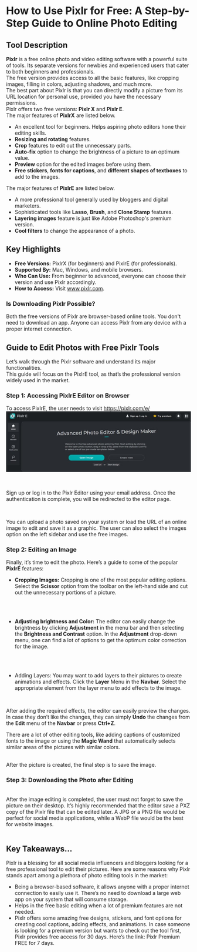 # How to Use Pixlr for Free: A Step-by-Step Guide to Online Photo Editing
## Tool Description
**Pixlr** is a free online photo and video editing software with a powerful suite of tools. Its separate versions for newbies and experienced users that cater to both beginners and professionals. 
<br/>
The free version provides access to all the basic features, like cropping images, filling in colors, adjusting shadows, and much more.
 <br/> The best part about Pixlr is that you can directly modify a picture from its URL location for personal use, provided you have the necessary permissions.
<br/>
Pixlr offers two free versions: **Pixlr X** and **Pixlr E**.
 <br/>
The major features of **PixlrX** are listed below. <br/>
-	An excellent tool for beginners. Helps aspiring photo editors hone their editing skills.
-	**Resizing and rotating** features.
-	**Crop** features to edit out the unnecessary parts.
-	**Auto-fix** option to change the brightness of a picture to an optimum value.
-	**Preview** option for the edited images before using them.
-	**Free stickers**, **fonts for captions**, and **different shapes of textboxes** to add to the images. 

The major features of **PixlrE** are listed below. <br/>
-	A more professional tool generally used by bloggers and digital marketers.
-	Sophisticated tools like **Lasso**, **Brush**, and **Clone Stamp** features.
-	**Layering images** feature is just like Adobe Photoshop's premium version.
-	**Cool filters** to change the appearance of a photo.
## Key Highlights
-	**Free Versions:** PixlrX (for beginners) and PixlrE (for professionals).
-	**Supported By:** Mac, Windows, and mobile browsers.
-	**Who Can Use:** From beginner to advanced, everyone can choose their version and use Pixlr accordingly.
-	**How to Access:** Visit www.pixlr.com.
### Is Downloading Pixlr Possible?
Both the free versions of Pixlr are browser-based online tools. You don't need to download an app. Anyone can access Pixlr from any device with a proper internet connection.
## Guide to Edit Photos with Free Pixlr Tools
Let’s walk through the Pixlr software and understand its major functionalities.<br/>
This guide will focus on the PixlrE tool, as that’s the professional version widely used in the market.
### Step 1: Accessing PixlrE Editor on Browser
To access PixlrE, the user needs to visit https://pixlr.com/e/
![Picture 1](Picture1.jpg)

 <br/>

Sign up or log in to the Pixlr Editor using your email address. Once the authentication is complete, you will be redirected to the editor page.
<br/>

 <br/>

You can upload a photo saved on your system or load the URL of an online image to edit and save it as a graphic. The user can also select the images option on the left sidebar and use the free images.
<br/>
 


 
### Step 2: Editing an Image
Finally, it’s time to edit the photo. Here’s a guide to some of the popular **PixlrE** features:
-	**Cropping Images:** Cropping is one of the most popular editing options. Select the **Scissor** option from the toolbar on the left-hand side and cut out the unnecessary portions of a picture.
<br/>
<br/>

-	**Adjusting brightness and Color:** The editor can easily change the brightness by clicking **Adjustment** in the menu bar and then selecting the **Brightness and Contrast** option. In the **Adjustment** drop-down menu, one can find a lot of options to get the optimum color correction for the image.
<br/>

<br/>

-	Adding Layers: You may want to add layers to their pictures to create animations and effects. Click the **Layer** Menu in the **Navbar**. Select the appropriate element from the layer menu to add effects to the image.
<br/>

 
After adding the required effects, the editor can easily preview the changes. In case they don’t like the changes, they can simply **Undo** the changes from the **Edit** menu of the **Navbar** or press **Ctrl+Z**.<br/>

There are a lot of other editing tools, like adding captions of customized fonts to the image or using the **Magic Wand** that automatically selects similar areas of the pictures with similar colors.
<br/>

<br/>
After the picture is created, the final step is to save the image.

### Step 3: Downloading the Photo after Editing
 
<br/>
After the image editing is completed, the user must not forget to save the picture on their desktop. It’s highly recommended that the editor save a PXZ copy of the Pixlr file that can be edited later. A JPG or a PNG file would be perfect for social media applications, while a WebP file would be the best for website images.
<br/>
<br/>
 
## Key Takeaways…

Pixlr is a blessing for all social media influencers and bloggers looking for a free professional tool to edit their pictures. Here are some reasons why Pixlr stands apart among a plethora of photo editing tools in the market:
-	Being a browser-based software, it allows anyone with a proper internet connection to easily use it. There’s no need to download a large web app on your system that will consume storage.
-	Helps in the free basic editing when a lot of premium features are not needed.
-	Pixlr offers some amazing free designs, stickers, and font options for creating cool captions, adding effects, and animations. In case someone is looking for a premium version but wants to check out the tool first, Pixlr provides free access for 30 days. Here’s the link: Pixlr Premium FREE for 7 days.
  
